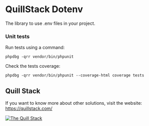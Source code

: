 # QuillStack Dotenv

The library to use .env files in your project.

### Unit tests

Run tests using a command:

```
phpdbg -qrr vendor/bin/phpunit
```

Check the tests coverage:

```
phpdbg -qrr vendor/bin/phpunit --coverage-html coverage tests
```

## Quill Stack

If you want to know more about other solutions, visit the website: \
https://quillstack.com/ 

[![The Quill Stack](http://quillstack.com/quillstack.png)](https://quillstack.com/)
